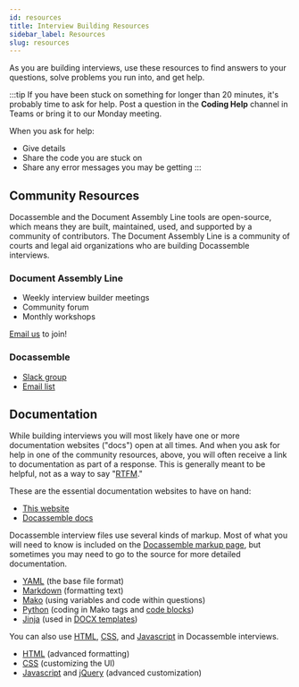 ```yaml
---
id: resources
title: Interview Building Resources
sidebar_label: Resources
slug: resources
---
```


As you are building interviews, use these resources to find answers to your questions, solve problems you run into, and get help.

:::tip
If you have been stuck on something for longer than 20 minutes, it's probably time to ask for help. Post a question in the **Coding Help** channel in Teams or bring it to our Monday meeting.

When you ask for help:

* Give details
* Share the code you are stuck on
* Share any error messages you may be getting
:::

## Community Resources

Docassemble and the Document Assembly Line tools are open-source, which means they are built, maintained, used, and supported by a community of contributors. The Document Assembly Line is a community of courts and legal aid organizations who are building Docassemble interviews.

### Document Assembly Line

* Weekly interview builder meetings
* Community forum
* Monthly workshops

[Email us](mailto:litlab@suffolk.edu) to join!

### Docassemble

* [Slack group](https://join.slack.com/t/docassemble/shared_invite/zt-2cspzjo9j-YyE7SrLmi5muAvnPv~Bz~A)
* [Email list](https://mail.python.org/mm3/mailman3/lists/docassemble.python.org/)

## Documentation

While building interviews you will most likely have one or more documentation websites ("docs") open at all times. And when you ask for help in one of the community resources, above, you will often receive a link to documentation as part of a response. This is generally meant to be helpful, not as a way to say "[RTFM](https://en.wikipedia.org/wiki/RTFM)."

These are the essential documentation websites to have on hand:

* [This website](/)
* [Docassemble docs](https://docassemble.org/docs.html)

Docassemble interview files use several kinds of markup. Most of what you will need to know is included on the [Docassemble markup page](https://docassemble.org/docs/markup.html), but sometimes you may need to go to the source for more detailed documentation.

* [YAML](https://yaml.org/spec/1.2/spec.html) (the base file format)
* [Markdown](https://daringfireball.net/projects/markdown/) (formatting text)
* [Mako](https://docs.makotemplates.org/en/latest/) (using variables and code within questions)
* [Python](https://docs.python.org/3/reference/index.html) (coding in Mako tags and [code blocks](https://docassemble.org/docs/code.html))
* [Jinja](https://jinja.palletsprojects.com/en/3.0.x/) (used in [DOCX templates](../authoring/docx_templates.md))

You can also use [HTML](https://docassemble.org/docs/markup.html#markdownhtml), [CSS](https://docassemble.org/docs/ui.html#css), and [Javascript](https://docassemble.org/docs/initial.html#javascript) in Docassemble interviews.

* [HTML](https://developer.mozilla.org/en-US/docs/Web/HTML) (advanced formatting)
* [CSS](https://developer.mozilla.org/en-US/docs/Web/CSS/Reference) (customizing the UI)
* [Javascript](https://developer.mozilla.org/en-US/docs/Web/JavaScript) and [jQuery](https://api.jquery.com/) (advanced customization)